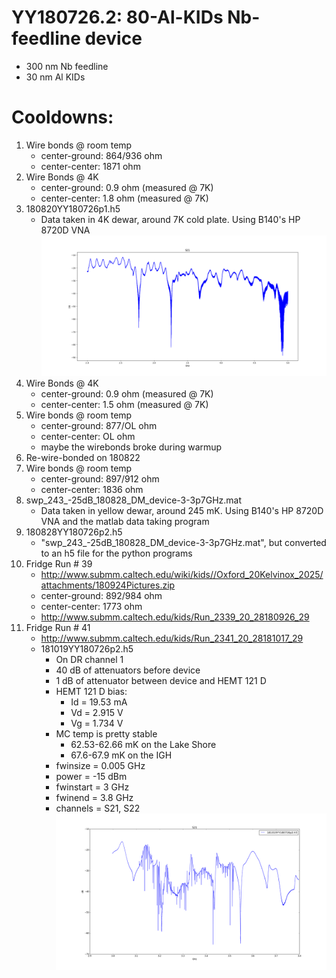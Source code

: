 YY180726.2: 80-Al-KIDs Nb-feedline device
==========================================

* 300 nm Nb feedline
*  30 nm Al KIDs

# Cooldowns:
1. Wire bonds @ room temp
   - center-ground: 864/936 ohm
   - center-center: 1871 ohm
2. Wire Bonds @ 4K
   - center-ground: 0.9 ohm (measured @ 7K)
   - center-center: 1.8 ohm (measured @ 7K)
3. 180820YY180726p1.h5
   - Data taken in 4K dewar, around 7K cold plate. Using B140's HP 8720D VNA
   ![Alt text](s21.png "Title")
4. Wire Bonds @ 4K
   - center-ground: 0.9 ohm (measured @ 7K)
   - center-center: 1.5 ohm (measured @ 7K)
5. Wire bonds @ room temp
   - center-ground: 877/OL ohm
   - center-center: OL ohm
   - maybe the wirebonds broke during warmup
6. Re-wire-bonded on 180822
7. Wire bonds @ room temp
   - center-ground: 897/912 ohm
   - center-center: 1836 ohm
8. swp_243_-25dB_180828_DM_device-3-3p7GHz.mat
   - Data taken in yellow dewar, around 245 mK. Using B140's HP 8720D VNA and the matlab data taking program
9. 180828YY180726p2.h5
   - "swp_243_-25dB_180828_DM_device-3-3p7GHz.mat", but converted to an h5 file for the python programs
10. Fridge Run # 39
    - http://www.submm.caltech.edu/wiki/kids//Oxford_20Kelvinox_2025/attachments/180924Pictures.zip
    - center-ground: 892/984 ohm
    - center-center: 1773 ohm
    - http://www.submm.caltech.edu/kids/Run_2339_20_28180926_29
11. Fridge Run # 41
    - http://www.submm.caltech.edu/kids/Run_2341_20_28181017_29
    - 181019YY180726p2.h5
      - On DR channel 1
      - 40 dB of attenuators before device
      - 1 dB of attenuator between device and HEMT 121 D
      - HEMT 121 D bias:
        - Id = 19.53 mA
        - Vd = 2.915 V
        - Vg = 1.734 V
      - MC temp is pretty stable
        - 62.53-62.66 mK on the Lake Shore
        - 67.6-67.9 mK on the IGH
      - fwinsize = 0.005 GHz
      - power = -15 dBm
      - fwinstart = 3 GHz
      - fwinend = 3.8 GHz
      - channels = S21, S22
      ![Alt text](181019YY180726p2s21.png "Title")
